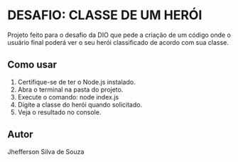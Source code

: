# DESAFIO: CLASSE DE UM HERÓI

Projeto feito para o desafio da DIO que pede a criação de um código onde o usuário final poderá ver o seu herói classificado de acordo com sua classe.

## Como usar

1. Certifique-se de ter o Node.js instalado.
2. Abra o terminal na pasta do projeto.
3. Execute o comando: node index.js
4. Digite a classe do herói quando solicitado.
5. Veja o resultado no console.

## Autor 
Jhefferson Silva de Souza